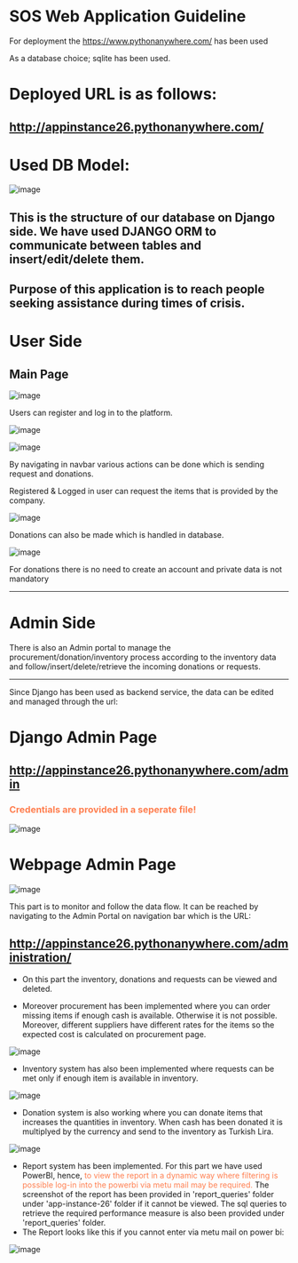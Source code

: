 # SOS Web Application Guideline

For deployment the https://www.pythonanywhere.com/ has been used

As a database choice; sqlite has been used.

# Deployed URL is as follows:
## http://appinstance26.pythonanywhere.com/

# Used DB Model:


![image](https://github.com/HamdiSumer/sos/assets/58032358/12cfc54a-7650-4b3f-8274-22b69fcd0628)

This is the structure of our database on Django side. We have used DJANGO ORM to communicate between tables and insert/edit/delete them.
---
Purpose of this application is to reach people seeking assistance during times of crisis.
---

# User Side
## Main Page


![image](https://github.com/HamdiSumer/sos/assets/58032358/01725744-bb61-4233-9432-018c75a3b297)

Users can register and log in to the platform.


![image](https://github.com/HamdiSumer/sos/assets/58032358/fd32a4e8-8974-4661-98a4-3180e36173e3)


![image](https://github.com/HamdiSumer/sos/assets/58032358/bee5dcf5-3f7e-451f-96cd-34628e9b17dc)

By navigating in navbar various actions can be done which is sending request and donations.

Registered & Logged in user can request the items that is provided by the company.


![image](https://github.com/HamdiSumer/sos/assets/58032358/1fbcb04e-9972-470a-ba7a-de6f0bc4e2d9)


Donations can also be made which is handled in database.


![image](https://github.com/HamdiSumer/sos/assets/58032358/aa6ba685-ffb9-4995-bf75-9852f269c434)

For donations there is no need to create an account and private data is not mandatory

---

# Admin Side
There is also an Admin portal to manage the procurement/donation/inventory process according to the 
inventory data and follow/insert/delete/retrieve the incoming donations or requests.

---
Since Django has been used as backend service, the data can be edited and managed through the url:

# Django Admin Page
## http://appinstance26.pythonanywhere.com/admin
### <font color="coral"> Credentials are provided in a seperate file! </font>


![image](https://github.com/HamdiSumer/sos/assets/58032358/824f67cc-5e6f-4cbc-b7cd-d4f3ee85c3ef)


# Webpage Admin Page


![image](https://github.com/HamdiSumer/sos/assets/58032358/27b25dc2-428d-41ce-a915-1002025a6006)

This part is to monitor and follow the data flow. It can be reached by navigating to the 
Admin Portal on navigation bar which is the URL:

## http://appinstance26.pythonanywhere.com/administration/

* On this part the inventory, donations and requests can be viewed and deleted.


* Moreover procurement has been implemented where you can order missing items if enough cash is available.
Otherwise it is not possible. Moreover, different suppliers have different rates for the items so the
expected cost is calculated on procurement page.


![image](https://github.com/HamdiSumer/sos/assets/58032358/6f136095-32e2-43c4-bd47-50754e88d081)


* Inventory system has also been implemented where requests can be met only if enough
item is available in inventory.


![image](https://github.com/HamdiSumer/sos/assets/58032358/514af2c1-740f-4728-ae43-1e5959ad7dde)


* Donation system is also working where you can donate items that increases the quantities in
inventory. When cash has been donated it is multiplyed by the currency and send to the inventory as Turkish Lira.


![image](https://github.com/HamdiSumer/sos/assets/58032358/e4cee2d3-9e20-4d33-9e6e-c25f718af814)


* Report system has been implemented. For this part we have used PowerBI, hence, <font color="coral"> to
view the report in a dynamic way where filtering is possible log-in into the powerbi via metu mail may be required.</font> The
screenshot of the report has been provided in 'report_queries' folder under 'app-instance-26' folder if it cannot be viewed.
The sql queries to retrieve the required performance measure is also been provided under 'report_queries' folder.
* The Report looks like this if you cannot enter via metu mail on power bi:


 ![image](https://github.com/HamdiSumer/sos/assets/58032358/9937285c-7876-407d-8c5d-7c1cab0d36a7)
